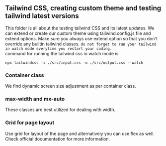 ## Tailwind CSS, creating custom theme and testing tailwind latest versions
This folder is all about the testing tailwind CSS and its latest updates. We can extend or create our custom theme using tailwind.config.js file and extend options. Make sure you always use extend option so that you don't override any builtin tailwind classes. 
`do not forget to run your tailwind in watch mode everytime you restart your coding.`    
command for running the tailwind css in watch mode is     
```
npx tailwindcss -i ./src/input.css -o ./src/output.css --watch
```
### Container class
We find dynamic screen size adjustment as per container class. 
### max-width and mx-auto 
These classes are best utilized for dealing with width. 
### Grid for page layout
Use grid for layout of the page and alternatively you can use flex as well. Check official documentation for more information. 
